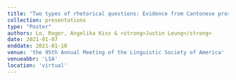 ```yaml
---
title: "Two types of rhetorical questions: Evidence from Cantonese prosody"
collection: presentations
type: "Poster"
authors: Lo, Roger, Angelika Kiss & <strong>Justin Leung</strong>
date: 2021-01-07
enddate: 2021-01-10
venue: 'the 95th Annual Meeting of the Linguistic Society of America'
venueabbr: 'LSA'
location: 'virtual'
---
```

